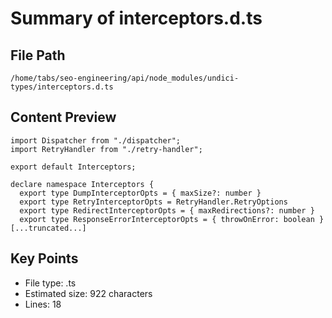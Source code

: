 # Summary of interceptors.d.ts
  
## File Path
`/home/tabs/seo-engineering/api/node_modules/undici-types/interceptors.d.ts`

## Content Preview
```
import Dispatcher from "./dispatcher";
import RetryHandler from "./retry-handler";

export default Interceptors;

declare namespace Interceptors {
  export type DumpInterceptorOpts = { maxSize?: number }
  export type RetryInterceptorOpts = RetryHandler.RetryOptions
  export type RedirectInterceptorOpts = { maxRedirections?: number }
  export type ResponseErrorInterceptorOpts = { throwOnError: boolean }
[...truncated...]
```

## Key Points
- File type: .ts
- Estimated size: 922 characters
- Lines: 18
